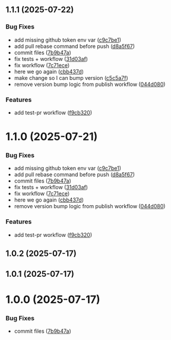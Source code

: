 ## 1.1.1 (2025-07-22)


### Bug Fixes

* add missing github token env var ([c9c7be1](https://github.com/amazinglynormal/gh-workflow-scrapbook/commit/c9c7be1c9737261019ad5b3c4378edcf2bbee863))
* add pull rebase command before push ([d8a5f67](https://github.com/amazinglynormal/gh-workflow-scrapbook/commit/d8a5f6795239e283af13be7aad3f9db872ff1d07))
* commit files ([7b9b47a](https://github.com/amazinglynormal/gh-workflow-scrapbook/commit/7b9b47a16b846d722f0c36c7e1e8e7a89e60b61e))
* fix tests + workflow ([31d03af](https://github.com/amazinglynormal/gh-workflow-scrapbook/commit/31d03af8b1afac64ba042cd9a4ec7f86c2cd7c77))
* fix workflow ([7c71ece](https://github.com/amazinglynormal/gh-workflow-scrapbook/commit/7c71ece56118db4ecc24759bd083042de5cb8392))
* here we go again ([cbb437d](https://github.com/amazinglynormal/gh-workflow-scrapbook/commit/cbb437d0553c547b40435e1664dd155f9d69be74))
* make change so I can bump version ([c5c5a7f](https://github.com/amazinglynormal/gh-workflow-scrapbook/commit/c5c5a7f229f62478271296f7ed79f8cda01aea68))
* remove version bump logic from publish workflow ([044d080](https://github.com/amazinglynormal/gh-workflow-scrapbook/commit/044d080a5a92055f73717f99f09fa708536df523))


### Features

* add test-pr workflow ([f9cb320](https://github.com/amazinglynormal/gh-workflow-scrapbook/commit/f9cb320012fe36cab2c9ae3acd27abf29a4514ce))



# 1.1.0 (2025-07-21)


### Bug Fixes

* add missing github token env var ([c9c7be1](https://github.com/amazinglynormal/gh-workflow-scrapbook/commit/c9c7be1c9737261019ad5b3c4378edcf2bbee863))
* add pull rebase command before push ([d8a5f67](https://github.com/amazinglynormal/gh-workflow-scrapbook/commit/d8a5f6795239e283af13be7aad3f9db872ff1d07))
* commit files ([7b9b47a](https://github.com/amazinglynormal/gh-workflow-scrapbook/commit/7b9b47a16b846d722f0c36c7e1e8e7a89e60b61e))
* fix tests + workflow ([31d03af](https://github.com/amazinglynormal/gh-workflow-scrapbook/commit/31d03af8b1afac64ba042cd9a4ec7f86c2cd7c77))
* fix workflow ([7c71ece](https://github.com/amazinglynormal/gh-workflow-scrapbook/commit/7c71ece56118db4ecc24759bd083042de5cb8392))
* here we go again ([cbb437d](https://github.com/amazinglynormal/gh-workflow-scrapbook/commit/cbb437d0553c547b40435e1664dd155f9d69be74))
* remove version bump logic from publish workflow ([044d080](https://github.com/amazinglynormal/gh-workflow-scrapbook/commit/044d080a5a92055f73717f99f09fa708536df523))


### Features

* add test-pr workflow ([f9cb320](https://github.com/amazinglynormal/gh-workflow-scrapbook/commit/f9cb320012fe36cab2c9ae3acd27abf29a4514ce))



## 1.0.2 (2025-07-17)



## 1.0.1 (2025-07-17)



# 1.0.0 (2025-07-17)


### Bug Fixes

* commit files ([7b9b47a](https://github.com/amazinglynormal/gh-workflow-scrapbook/commit/7b9b47a16b846d722f0c36c7e1e8e7a89e60b61e))




